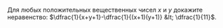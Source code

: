 Для любых положительных вещественных чисел $x$ и $y$ докажите неравенство:
$\dfrac{1}{x+y+1}-\dfrac{1}{(x+1)(y+1)} &lt; \dfrac{1}{11}$.